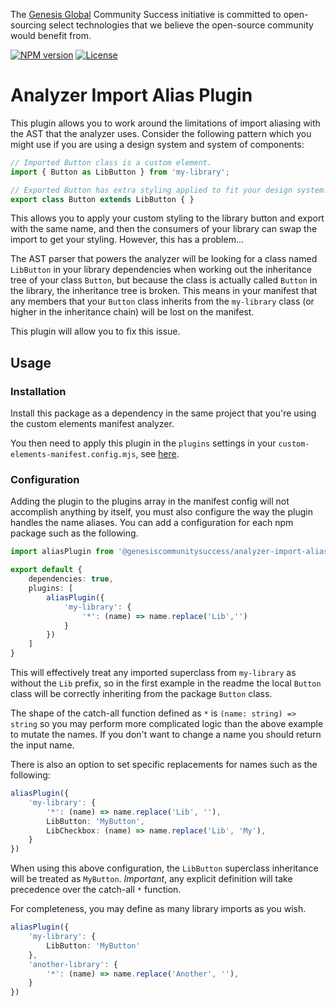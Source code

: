 The [Genesis Global](https://genesis.global) Community Success initiative is committed to open-sourcing select technologies that we believe the open-source community would benefit from.

[![NPM version](https://img.shields.io/npm/v/@genesiscommunitysuccess/analyzer-import-alias-plugin)](https://www.npmjs.com/package/@genesiscommunitysuccess/analyzer-import-alias-plugin) [![License](https://img.shields.io/github/license/genesiscommunitysuccess/custom-elements-lsp)](https://github.com/genesiscommunitysuccess/custom-elements-lsp/blob/master/LICENSE)

# Analyzer Import Alias Plugin

This plugin allows you to work around the limitations of import aliasing with the AST that the analyzer uses. Consider the following pattern which you might use if you are using a design system and system of components:

```typescript
// Imported Button class is a custom element.
import { Button as LibButton } from 'my-library';

// Exported Button has extra styling applied to fit your design system.
export class Button extends LibButton { }
```

This allows you to apply your custom styling to the library button and export with the same name, and then the consumers of your library can swap the import to get your styling. However, this has a problem...

The AST parser that powers the analyzer will be looking for a class named `LibButton` in your library dependencies when working out the inheritance tree of your class `Button`, but because the class is actually called `Button` in the library, the inheritance tree is broken. This means in your manifest that any members that your `Button` class inherits from the `my-library` class (or higher in the inheritance chain) will be lost on the manifest.

This plugin will allow you to fix this issue.

## Usage

### Installation

Install this package as a dependency in the same project that you're using the custom elements manifest analyzer.

You then need to apply this plugin in the `plugins` settings in your `custom-elements-manifest.config.mjs`, see [here](https://custom-elements-manifest.open-wc.org/analyzer/config/#config-file).

### Configuration

Adding the plugin to the plugins array in the manifest config will not accomplish anything by itself, you must also configure the way the plugin handles the name aliases. You can add a configuration for each npm package such as the following.

```typescript
import aliasPlugin from '@genesiscommunitysuccess/analyzer-import-alias-plugin';

export default {
    dependencies: true,
    plugins: [
        aliasPlugin({
            'my-library': {
                '*': (name) => name.replace('Lib','')
            }
        })
    ]
}
```

This will effectively treat any imported superclass from `my-library` as without the `Lib` prefix, so in the first example in the readme the local `Button` class will be correctly inheriting from the package `Button` class.

The shape of the catch-all function defined as `*` is `(name: string) => string` so you may perform more complicated logic than the above example to mutate the names. If you don't want to change a name you should return the input name.

There is also an option to set specific replacements for names such as the following:

```typescript
aliasPlugin({
    'my-library': {
        '*': (name) => name.replace('Lib', ''),
        LibButton: 'MyButton',
        LibCheckbox: (name) => name.replace('Lib', 'My'),
    }
})
```

When using this above configuration, the `LibButton` superclass inheritance will be treated as `MyButton`. *Important*, any explicit definition will take precedence over the catch-all `*` function.

For completeness, you may define as many library imports as you wish.

```typescript
aliasPlugin({
    'my-library': { 
        LibButton: 'MyButton'
    },
    'another-library': {
        '*': (name) => name.replace('Another', ''),
    }
})
```
